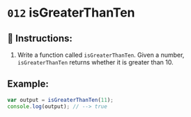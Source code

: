 # `012` isGreaterThanTen

## 📝 Instructions: 

1. Write a function called `isGreaterThanTen`. Given a number, `isGreaterThanTen` returns whether it is greater than 10.

## Example:

```Javascript
var output = isGreaterThanTen(11);
console.log(output); // --> true
```